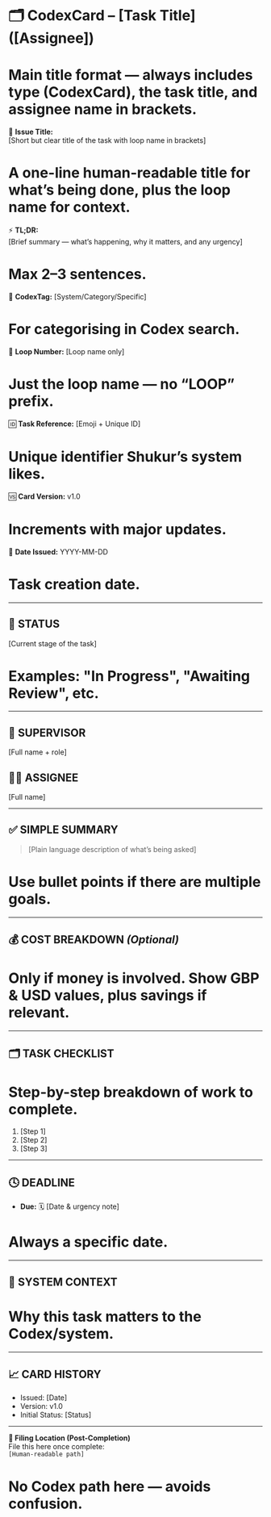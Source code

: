 # 🗂️ CodexCard – [Task Title] ([Assignee])
# Main title format — always includes type (CodexCard), the task title, and assignee name in brackets.

🚀 **Issue Title:**  
[Short but clear title of the task with loop name in brackets]  
# A one-line human-readable title for what’s being done, plus the loop name for context.

⚡️ **TL;DR:**  
[Brief summary — what’s happening, why it matters, and any urgency]  
# Max 2–3 sentences.

🔖 **CodexTag:** [System/Category/Specific]  
# For categorising in Codex search.

🔄 **Loop Number:** [Loop name only]  
# Just the loop name — no “LOOP” prefix.

🆔 **Task Reference:** [Emoji + Unique ID]  
# Unique identifier Shukur’s system likes.

🆚 **Card Version:** v1.0  
# Increments with major updates.

📅 **Date Issued:** YYYY-MM-DD  
# Task creation date.

---

## 🚦 STATUS  
[Current stage of the task]  
# Examples: "In Progress", "Awaiting Review", etc.

---

## 👤 SUPERVISOR  
[Full name + role]

## 👨‍💼 ASSIGNEE  
[Full name]

---

## ✅ SIMPLE SUMMARY
> [Plain language description of what’s being asked]  
# Use bullet points if there are multiple goals.

---

## 💰 COST BREAKDOWN *(Optional)*
# Only if money is involved. Show GBP & USD values, plus savings if relevant.

---

## 🗂️ TASK CHECKLIST
# Step-by-step breakdown of work to complete.

1. [Step 1]  
2. [Step 2]  
3. [Step 3]  

---

## 🕓 DEADLINE
- **Due:** 🗓️ [Date & urgency note]  
# Always a specific date.

---

## 🦾 SYSTEM CONTEXT
# Why this task matters to the Codex/system.

---

## 📈 CARD HISTORY
- Issued: [Date]  
- Version: v1.0  
- Initial Status: [Status]

---

**📂 Filing Location (Post-Completion)**  
File this here once complete:  
`[Human-readable path]`  
# No Codex path here — avoids confusion.
